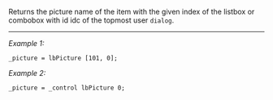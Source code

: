 Returns the picture name of the item with the given index of the listbox or combobox with id idc of the topmost user `dialog`.


---
*Example 1:*
```sqf
_picture = lbPicture [101, 0];
```

*Example 2:*
```sqf
_picture = _control lbPicture 0;
```